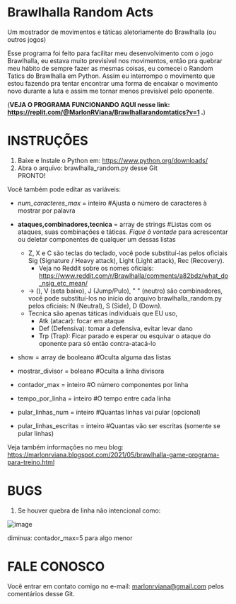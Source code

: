 # Brawlhalla Random Acts
 Um mostrador de movimentos e táticas aletoriamente do Brawlhalla (ou outros jogos)
 
 Esse programa foi feito para facilitar meu desenvolvimento com o jogo Brawlhalla, eu estava muito previsível nos movimentos, então pra quebrar meu hábito de sempre fazer as mesmas coisas, eu comecei o Random Tatics do Brawlhalla em Python. Assim eu interrompo o movimento que estou fazendo pra tentar encontrar uma forma de encaixar o movimento novo durante a luta e assim me tornar menos previsível pelo oponente.
 
(**VEJA O PROGRAMA FUNCIONANDO AQUI nesse link: https://replit.com/@MarlonRViana/Brawlhallarandomtatics?v=1 .**)

# INSTRUÇÕES

1. Baixe e Instale o Python em: https://www.python.org/downloads/
2. Abra o arquivo: brawlhalla_random.py desse Git  
PRONTO!

Você também pode editar as variáveis:

- *num_caracteres_max* = inteiro #Ajusta o número de caracteres à mostrar por palavra 
- **ataques,combinadores,tecnica** = array de strings #Listas com os ataques, suas combinações e táticas. *Fique à vontade* para acrescentar ou deletar componentes de qualquer um dessas listas
  - Z, X e C são teclas do teclado, você pode substituí-las pelos oficiais Sig (Signature / Heavy attack), Light (Light attack), Rec (Recovery). 
    -  Veja no Reddit sobre os nomes oficiais: https://www.reddit.com/r/Brawlhalla/comments/a82bdz/what_do_nsig_etc_mean/
  -  -> (), V (seta baixo), J (Jump/Pulo), " " (neutro)  são combinadores, você pode substituí-los no início do arquivo brawlhalla_random.py pelos oficiais: N (Neutral), S (Side), D (Down).
  -  Tecnica são apenas táticas individuais que EU uso, 
     - Atk (atacar): focar em ataque
     - Def (Defensiva): tomar a defensiva, evitar levar dano
     - Trp (Trap): Ficar parado e esperar ou esquivar o ataque do oponente para só então contra-atacá-lo

- show = array de booleano  #Oculta alguma das listas
- mostrar_divisor = boleano #Oculta a linha divisora
- contador_max = inteiro #O número componentes por linha
- tempo_por_linha = inteiro #O tempo entre cada linha

- pular_linhas_num = inteiro  #Quantas linhas vai pular (opcional)
- pular_linhas_escritas = inteiro #Quantas vão ser escritas (somente se pular linhas)




Veja também informações no meu blog: https://marlonrviana.blogspot.com/2021/05/brawlhalla-game-programa-para-treino.html

# BUGS
1. Se houver quebra de linha não intencional como: 

![image](https://user-images.githubusercontent.com/43282318/119597386-4b9a4b80-bdb7-11eb-99bb-4e37e7ce8094.png) 

diminua: contador_max=5 para algo menor 

# FALE CONOSCO
 Você entrar em contato comigo no e-mail:
 marlonrviana@gmail.com
 pelos comentários desse Git.

